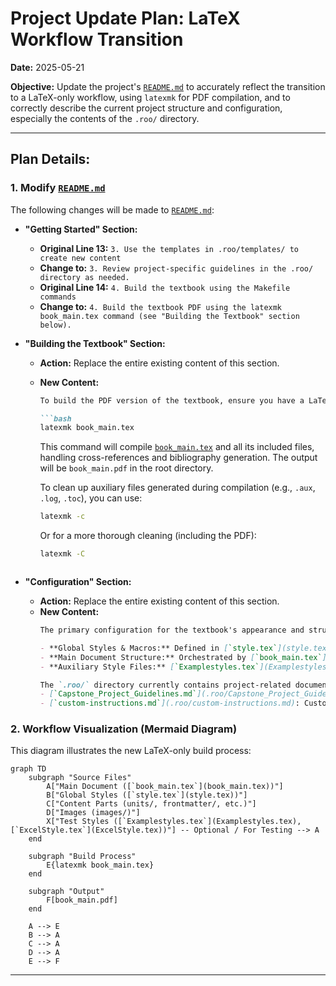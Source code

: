 # Project Update Plan: LaTeX Workflow Transition

**Date:** 2025-05-21

**Objective:** Update the project's [`README.md`](README.md) to accurately reflect the transition to a LaTeX-only workflow, using `latexmk` for PDF compilation, and to correctly describe the current project structure and configuration, especially the contents of the `.roo/` directory.

---

## Plan Details:

### 1. Modify [`README.md`](README.md)

The following changes will be made to [`README.md`](README.md):

*   **"Getting Started" Section:**
    *   **Original Line 13:** `3. Use the templates in .roo/templates/ to create new content`
    *   **Change to:** `3. Review project-specific guidelines in the .roo/ directory as needed.`
    *   **Original Line 14:** `4. Build the textbook using the Makefile commands`
    *   **Change to:** `4. Build the textbook PDF using the latexmk book_main.tex command (see "Building the Textbook" section below).`

*   **"Building the Textbook" Section:**
    *   **Action:** Replace the entire existing content of this section.
    *   **New Content:**
        ```markdown
        To build the PDF version of the textbook, ensure you have a LaTeX distribution (like TeX Live, MiKTeX, or MacTeX) installed, which includes the `latexmk` utility. Navigate to the project's root directory in your terminal and run:

        ```bash
        latexmk book_main.tex
        ```

        This command will compile [`book_main.tex`](book_main.tex) and all its included files, handling cross-references and bibliography generation. The output will be `book_main.pdf` in the root directory.

        To clean up auxiliary files generated during compilation (e.g., `.aux`, `.log`, `.toc`), you can use:

        ```bash
        latexmk -c
        ```
        Or for a more thorough cleaning (including the PDF):
        ```bash
        latexmk -C
        ```
        ```

*   **"Configuration" Section:**
    *   **Action:** Replace the entire existing content of this section.
    *   **New Content:**
        ```markdown
        The primary configuration for the textbook's appearance and structure is managed through LaTeX:

        - **Global Styles & Macros:** Defined in [`style.tex`](style.tex).
        - **Main Document Structure:** Orchestrated by [`book_main.tex`](book_main.tex), which inputs content from the `frontmatter/`, `units/`, `capstone/`, and `backmatter/` directories.
        - **Auxiliary Style Files:** [`Examplestyles.tex`](Examplestyles.tex) and [`ExcelStyle.tex`](ExcelStyle.tex) are present for testing style modifications but are not part of the main build.

        The `.roo/` directory currently contains project-related documents:
        - [`Capstone_Project_Guidelines.md`](.roo/Capstone_Project_Guidelines.md): Guidelines for the capstone project.
        - [`custom-instructions.md`](.roo/custom-instructions.md): Custom instructions for AI assistant interactions with this project.
        ```

### 2. Workflow Visualization (Mermaid Diagram)

This diagram illustrates the new LaTeX-only build process:

```mermaid
graph TD
    subgraph "Source Files"
        A["Main Document ([`book_main.tex`](book_main.tex))"]
        B["Global Styles ([`style.tex`](style.tex))"]
        C["Content Parts (units/, frontmatter/, etc.)"]
        D["Images (images/)"]
        X["Test Styles ([`Examplestyles.tex`](Examplestyles.tex), [`ExcelStyle.tex`](ExcelStyle.tex))"] -- Optional / For Testing --> A
    end

    subgraph "Build Process"
        E{latexmk book_main.tex}
    end

    subgraph "Output"
        F[book_main.pdf]
    end

    A --> E
    B --> A
    C --> A
    D --> A
    E --> F
```

---